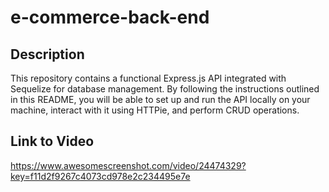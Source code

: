 # e-commerce-back-end

## Description
This repository contains a functional Express.js API integrated with Sequelize for database management. By following the instructions outlined in this README, you will be able to set up and run the API locally on your machine, interact with it using HTTPie, and perform CRUD operations.

## Link to Video

https://www.awesomescreenshot.com/video/24474329?key=f11d2f9267c4073cd978e2c234495e7e
